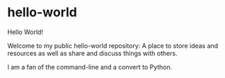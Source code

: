 # hello-world

Hello World!

Welcome to my public hello-world repository: A place to store ideas and resources as well as share and discuss things with others.

I am a fan of the command-line and a convert to Python.
